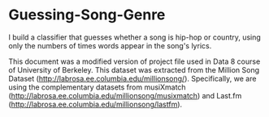 # Guessing-Song-Genre

I build a classifier that guesses whether a song is hip-hop or country, using only the numbers of times words appear in the song's lyrics.

This document was a modified version of project file used in Data 8 course of University of Berkeley.
This dataset was extracted from the Million Song Dataset (http://labrosa.ee.columbia.edu/millionsong/). Specifically, we are using the complementary datasets from musiXmatch (http://labrosa.ee.columbia.edu/millionsong/musixmatch) and Last.fm (http://labrosa.ee.columbia.edu/millionsong/lastfm).
